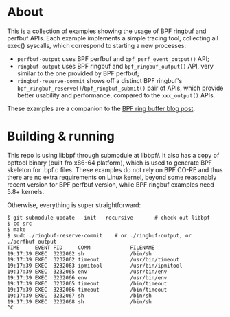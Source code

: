 # About

This is a collection of examples showing the usage of BPF ringbuf and perfbuf
APIs. Each example implements a simple tracing tool, collecting all exec()
syscalls, which correspond to starting a new processes:
  - `perfbuf-output` uses BPF perfbuf and `bpf_perf_event_output()` API;
  - `ringbuf-output` uses BPF ringbuf and `bpf_ringbuf_output()` API, very
     similar to the one provided by BPF perfbuf;
  - `ringbuf-reserve-commit` shows off a distinct BPF ringbuf's
    `bpf_ringbuf_reserve()`/`bpf_ringbuf_submit()` pair of APIs, which provide
    better usability and performance, compared to the `xxx_output()` APIs.

These examples are a companion to the [BPF ring buffer blog
post](https://nakryiko.com/posts/bpf-ringbuf/).

# Building & running

This repo is using libbpf through submodule at libbpf/. It also has a copy of
bpftool binary (built fro x86-64 platform), which is used to generate BPF
skeleton for .bpf.c files. These examples do not rely on BPF CO-RE and thus
there are no extra requirements on Linux kernel, beyond some reasonably recent
version for BPF perfbuf version, while BPF ringbuf examples need 5.8+ kernels.

Otherwise, everything is super straightforward:

```shell
$ git submodule update --init --recursive       # check out libbpf
$ cd src
$ make
$ sudo ./ringbuf-reserve-commit    # or ./ringbuf-output, or ./perfbuf-output
TIME     EVENT PID     COMM             FILENAME
19:17:39 EXEC  3232062 sh               /bin/sh
19:17:39 EXEC  3232062 timeout          /usr/bin/timeout
19:17:39 EXEC  3232063 ipmitool         /usr/bin/ipmitool
19:17:39 EXEC  3232065 env              /usr/bin/env
19:17:39 EXEC  3232066 env              /usr/bin/env
19:17:39 EXEC  3232065 timeout          /bin/timeout
19:17:39 EXEC  3232066 timeout          /bin/timeout
19:17:39 EXEC  3232067 sh               /bin/sh
19:17:39 EXEC  3232068 sh               /bin/sh
^C
```
